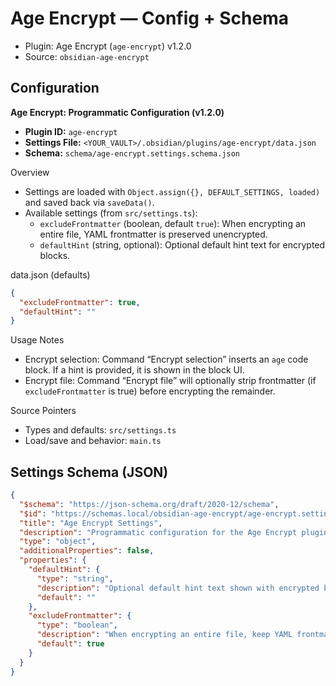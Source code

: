 # Age Encrypt — Config + Schema

- Plugin: Age Encrypt (`age-encrypt`) v1.2.0
- Source: `obsidian-age-encrypt`

## Configuration

**Age Encrypt: Programmatic Configuration (v1.2.0)**

- **Plugin ID:** `age-encrypt`
- **Settings File:** `<YOUR_VAULT>/.obsidian/plugins/age-encrypt/data.json`
- **Schema:** `schema/age-encrypt.settings.schema.json`

Overview
- Settings are loaded with `Object.assign({}, DEFAULT_SETTINGS, loaded)` and saved back via `saveData()`.
- Available settings (from `src/settings.ts`):
  - `excludeFrontmatter` (boolean, default `true`): When encrypting an entire file, YAML frontmatter is preserved unencrypted.
  - `defaultHint` (string, optional): Optional default hint text for encrypted blocks.

data.json (defaults)
```json
{
  "excludeFrontmatter": true,
  "defaultHint": ""
}
```

Usage Notes
- Encrypt selection: Command “Encrypt selection” inserts an `age` code block. If a hint is provided, it is shown in the block UI.
- Encrypt file: Command “Encrypt file” will optionally strip frontmatter (if `excludeFrontmatter` is true) before encrypting the remainder.

Source Pointers
- Types and defaults: `src/settings.ts`
- Load/save and behavior: `main.ts`

## Settings Schema (JSON)

```json
{
  "$schema": "https://json-schema.org/draft/2020-12/schema",
  "$id": "https://schemas.local/obsidian-age-encrypt/age-encrypt.settings.schema.json",
  "title": "Age Encrypt Settings",
  "description": "Programmatic configuration for the Age Encrypt plugin. Based on src/settings.ts and main.ts.",
  "type": "object",
  "additionalProperties": false,
  "properties": {
    "defaultHint": {
      "type": "string",
      "description": "Optional default hint text shown with encrypted blocks.",
      "default": ""
    },
    "excludeFrontmatter": {
      "type": "boolean",
      "description": "When encrypting an entire file, keep YAML frontmatter in plaintext.",
      "default": true
    }
  }
}
```

